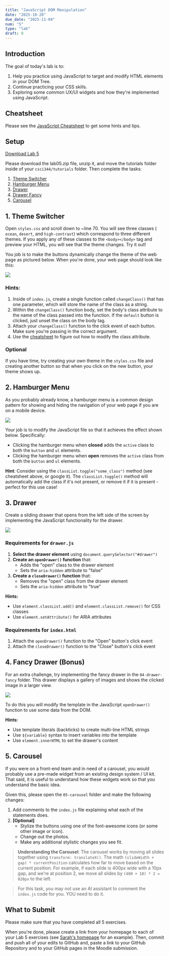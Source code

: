```yaml
---
title: "JavaScript DOM Manipulation"
date: "2025-10-28"
due_date: "2025-11-04"
num: "5"
type: "lab"
draft: 0
---
```


<style>
    li {
        margin: 0 !important;
    }

</style>

## Introduction 
The goal of today's lab is to:
1. Help you practice using JavaScript to target and modify HTML elements in your DOM Tree.
1. Continue practicing your CSS skills.
1. Exploring some common UX/UI widgets and how they're implemented using JavaScript.

## Cheatsheet
Please see the [JavaScript Cheatsheet](/fall2025/resources/js-dom-cheatsheet) to get some hints and tips.


## Setup

<a href="/fall2025/downloads/lab05.zip" class="nu-button">Download Lab 5 <i class="fas fa-download"></i></a> 

Please download the lab05.zip file, unzip it, and move the tutorials folder inside of your `csci344/tutorials` folder. Then complete the tasks:

1. [Theme Switcher](#1-theme-switcher)
1. [Hamburger Menu](#2-hamburger-menu)
1. [Drawer](#3-drawer)
1. [Drawer Fancy](#4-fancy-drawer-bonus)
1. [Carousel](#5-carousel)

## 1. Theme Switcher
Open `styles.css` and scroll down to ~line 70. You will see three classes ( `ocean`, `desert`, and `high-contrast`) which correspond to three different themes. If you apply any of these classes to the `<body></body>` tag and preview your HTML, you will see that the theme changes. Try it out! 

You job is to make the buttons dynamically change the theme of the web page as pictured below. When you're done, your web page should look like this:

<img class="screenshot-xl" src="/fall2025/images/labs/lab05/theme-switcher.gif" />

### Hints:
1. Inside of `index.js`, create a single function called `changeClass()` that has one parameter, which will store the name of the class as a string.
2. Within the `changeClass()` function body, set the body's class attribute to the name of the class passed into the function. If the `default` button is clicked, just unset the class on the body tag.
3. Attach your `changeClass()` function to the click event of each button. Make sure you're passing in the correct argument. 
4. Use the [cheatsheet](/fall2025/resources/js-dom-cheatsheet) to figure out how to modify the class attribute.


### Optional
If you have time, try creating your own theme in the `styles.css` file and creating another button so that when you click on the new button, your theme shows up.


## 2. Hamburger Menu
As you probably already know, a hamburger menu is a common design pattern for showing and hiding the navigation of your web page if you are on a mobile device. 

<img class="screenshot-xs border" src="/fall2025/images/labs/lab05/hamburger.gif" />


Your job is to modify the JavaScript file so that it achieves the effect shown below. Specifically:
* Clicking the hamburger menu when **closed** adds the `active` class to both the `button` and `ul` elements.
* Clicking the hamburger menu when **open** removes the `active` class from both the `button` and `ul` elements.

**Hint**: Consider using the `classList.toggle("some_class")` method (see cheatsheet above, or google it). The `classList.toggle()` method will automatically add the class if it's not present, or remove it if it is present - perfect for this use case!


## 3. Drawer
Create a sliding drawer that opens from the left side of the screen by implementing the JavaScript functionality for the drawer.

<img class="screenshot-xl border" src="/fall2025/images/labs/lab05/drawer.gif" />

### Requirements for `drawer.js`
1. **Select the drawer element** using `document.querySelector("#drawer")`
2. **Create an `openDrawer()` function** that:
   - Adds the "open" class to the drawer element
   - Sets the `aria-hidden` attribute to "false"
3. **Create a `closeDrawer()` function** that:
   - Removes the "open" class from the drawer element
   - Sets the `aria-hidden` attribute to "true"

**Hints:**
- Use `element.classList.add()` and `element.classList.remove()` for CSS classes
- Use `element.setAttribute()` for ARIA attributes

### Requirements for `index.html`
1. Attach the `openDrawer()` function to the "Open" button's click event
2. Attach the `closeDrawer()` function to the "Close" button's click event

## 4. Fancy Drawer (Bonus)
For an extra challenge, try implementing the fancy drawer in the `04-drawer-fancy` folder. This drawer displays a gallery of images and shows the clicked image in a larger view.

<img class="screenshot-xl border" src="/fall2025/images/labs/lab05/drawer-fancy.gif" />


To do this you will modify the template in the JavaScript `openDrawer()` function to use some data from the DOM.

**Hints:**
- Use template literals (backticks) to create multi-line HTML strings
- Use `${variable}` syntax to insert variables into the template
- Use `element.innerHTML` to set the drawer's content



## 5. Carousel
If you were on a front-end team and in need of a carousel, you would probably use a pre-made widget from an existing design system / UI kit. That said, it is useful to understand how these widgets work so that you understand the basic idea.

Given this, please open the `05-carousel` folder and make the following changes:
1. Add comments to the `index.js` file explaining what each of the statements does.
2. **[Optional]** 
    * Stylize the buttons using one of the font-awesome icons (or some other image or icon).
    * Change out the photos.
    * Make any additional stylistic changes you see fit.

> **Understanding the Carousel**: The carousel works by moving all slides together using `transform: translateX()`. The math `(slideWidth + gap) * currentPosition` calculates how far to move based on the current position. For example, if each slide is 400px wide with a 10px gap, and we're at position 2, we move all slides by `(400 + 10) * 2 = 820px` to the left.

> For this task, you may not use an AI assistant to comment the `index.js` code for you. YOU need to do it.




## What to Submit
Please make sure that you have completed all 5 exercises.

When you're done, please create a link from your homepage to each of your Lab 5 exercises (see <a href="https://vanwars.github.io/csci344" target="_blank">Sarah's homepage</a> for an example). Then, commit and push all of your edits to GitHub and, paste a link to your GitHub Repository and to your GitHub pages in the Moodle submission.

